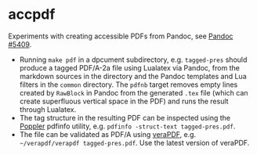 # accpdf
Experiments with creating accessible PDFs from Pandoc, see
[Pandoc #5409](https://github.com/jgm/pandoc/issues/5409).

* Running `make pdf` in a dpcument subdirectory, e.g. `tagged-pres`
  should produce a tagged PDF/A-2a file using Lualatex via Pandoc,
  from the markdown sources in the directory and the Pandoc
  templates and Lua filters in the `common` directory. The `pdfnb`
  target removes empty lines created by `RawBlock` in Pandoc from
  the generated `.tex` file (which can create superfluous vertical
  space in the PDF) and runs the result through Lualatex.
* The tag structure in the resulting PDF can be inspected using
  the [Poppler](https://poppler.freedesktop.org/) pdfinfo utility,
  e.g. `pdfinfo -struct-text tagged-pres.pdf`.
* The file can be validated as PDF/A using
  [veraPDF](https://docs.verapdf.org/install/), e.g.
  `~/verapdf/verapdf tagged-pres.pdf`. Use the latest version of
  veraPDF.
